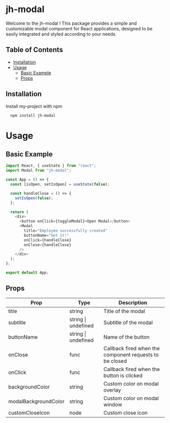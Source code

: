 # jh-modal

Welcome to the jh-modal ! This package provides a simple and customizable modal component for React applications, designed to be easily integrated and styled according to your needs.

## Table of Contents

- [Installation](#installation)
- [Usage](#usage)
  - [Basic Example](#basic-example)
  - [Props](#props)

## Installation

Install my-project with npm

```bash
  npm install jh-modal
```

# Usage

## Basic Example

```js
import React, { useState } from "react";
import Modal from "jh-modal";

const App = () => {
  const [isOpen, setIsOpen] = useState(false);

  const handleClose = () => {
    setIsOpen(false);
  };

  return (
    <div>
      <button onClick={toggleModal}>Open Modal</button>
      <Modal
        title="Employee successfully created"
        buttonName="Got it!"
        onClick={handleClose}
        onClose={handleClose}
      />
    </div>
  );
};

export default App;
```

## Props

| Prop                 | Type                | Description                                             |
| -------------------- | ------------------- | ------------------------------------------------------- |
| title                | string              | Title of the modal                                      |
| subtitle             | string \| undefined | Subtitle of the modal                                   |
| buttonName           | string \| undefined | Name of the button                                      |
| onClose              | func                | Callback fired when the component requests to be closed |
| onClick              | func                | Callback fired when the button is clicked               |
| backgroundColor      | string              | Custom color on modal overlay                           |
| modalBackgroundColor | string              | Custom color on modal window                            |
| customCloseIcon      | node                | Custom close icon                                       |
